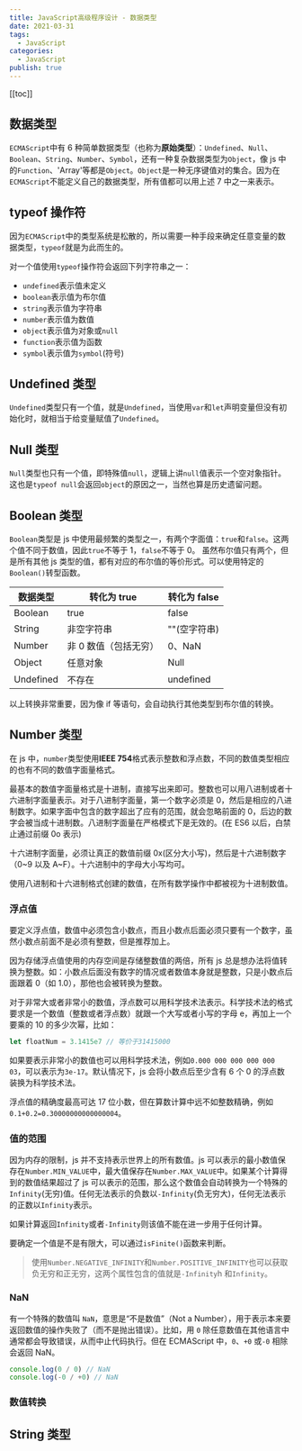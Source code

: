 ```yaml
---
title: JavaScript高级程序设计 - 数据类型
date: 2021-03-31
tags:
  - JavaScript
categories:
  - JavaScript
publish: true
---
```


[[toc]]

## 数据类型

`ECMAScript`中有 6 种简单数据类型（也称为**原始类型**）：`Undefined`、`Null`、`Boolean`、`String`、`Number`、`Symbol`，还有一种复杂数据类型为`Object`，像 js 中的`Function`、'Array'等都是`Object`。`Object`是一种无序键值对的集合。因为在`ECMAScript`不能定义自己的数据类型，所有值都可以用上述 7 中之一来表示。

## typeof 操作符

因为`ECMAScript`中的类型系统是松散的，所以需要一种手段来确定任意变量的数据类型，`typeof`就是为此而生的。

对一个值使用`typeof`操作符会返回下列字符串之一：

- `undefined`表示值未定义
- `boolean`表示值为布尔值
- `string`表示值为字符串
- `number`表示值为数值
- `object`表示值为对象或`null`
- `function`表示值为函数
- `symbol`表示值为`symbol`(符号)

## Undefined 类型

`Undefined`类型只有一个值，就是`Undefined`，当使用`var`和`let`声明变量但没有初始化时，就相当于给变量赋值了`Undefined`。

## Null 类型

`Null`类型也只有一个值，即特殊值`null`，逻辑上讲`null`值表示一个空对象指针。这也是`typeof null`会返回`object`的原因之一，当然也算是历史遗留问题。

## Boolean 类型

`Boolean`类型是 js 中使用最频繁的类型之一，有两个字面值：`true`和`false`。这两个值不同于数值，因此`true`不等于 1，`false`不等于 0。
虽然布尔值只有两个，但是所有其他 js 类型的值，都有对应的布尔值的等价形式。可以使用特定的`Boolean()`转型函数。

| 数据类型  | 转化为 true           | 转化为 false |
| --------- | --------------------- | ------------ |
| Boolean   | true                  | false        |
| String    | 非空字符串            | ""(空字符串) |
| Number    | 非 0 数值（包括无穷） | 0、NaN       |
| Object    | 任意对象              | Null         |
| Undefined | 不存在                | undefined    |

以上转换非常重要，因为像 if 等语句，会自动执行其他类型到布尔值的转换。

## Number 类型

在 js 中，`number`类型使用**IEEE 754**格式表示整数和浮点数，不同的数值类型相应的也有不同的数值字面量格式。

最基本的数值字面量格式是十进制，直接写出来即可。整数也可以用八进制或者十六进制字面量表示。对于八进制字面量，第一个数字必须是 0，然后是相应的八进制数字。如果字面中包含的数字超出了应有的范围，就会忽略前面的 0，后边的数字会被当成十进制数。八进制字面量在严格模式下是无效的。(在 ES6 以后，白禁止通过前缀 0o 表示)

十六进制字面量，必须让真正的数值前缀 0x(区分大小写)，然后是十六进制数字（0~9 以及 A~F）。十六进制中的字母大小写均可。

使用八进制和十六进制格式创建的数值，在所有数学操作中都被视为十进制数值。

### 浮点值

要定义浮点值，数值中必须包含小数点，而且小数点后面必须只要有一个数字，虽然小数点前面不是必须有整数，但是推荐加上。

因为存储浮点值使用的内存空间是存储整数值的两倍，所有 js 总是想办法将值转换为整数。如：小数点后面没有数字的情况或者数值本身就是整数，只是小数点后面跟着 0（如 1.0），那他也会被转换为整数。

对于非常大或者非常小的数值，浮点数可以用科学技术法表示。科学技术法的格式要求是一个数值（整数或者浮点数）就跟一个大写或者小写的字母 e，再加上一个要乘的 10 的多少次幂，比如：

```js
let floatNum = 3.1415e7 // 等价于31415000
```

如果要表示非常小的数值也可以用科学技术法，例如`0.000 000 000 000 000 03`，可以表示为`3e-17`。默认情况下，js 会将小数点后至少含有 6 个 0 的浮点数装换为科学技术法。

浮点值的精确度最高可达 17 位小数，但在算数计算中远不如整数精确，例如`0.1+0.2=0.30000000000000004`。

### 值的范围

因为内存的限制，js 并不支持表示世界上的所有数值。js 可以表示的最小数值保存在`Number.MIN_VALUE`中，最大值保存在`Number.MAX_VALUE`中。如果某个计算得到的数值结果超过了 js 可以表示的范围，那么这个数值会自动转换为一个特殊的`Infinity`(无穷)值。任何无法表示的负数以`-Infinity`(负无穷大)，任何无法表示的正数以`Infinity`表示。

如果计算返回`Infinity`或者`-Infinity`则该值不能在进一步用于任何计算。

要确定一个值是不是有限大，可以通过`isFinite()`函数来判断。

> 使用`Number.NEGATIVE_INFINITY`和`Number.POSITIVE_INFINITY`也可以获取负无穷和正无穷，这两个属性包含的值就是`-Infinity`h 和`Infinity`。

### NaN

有一个特殊的数值叫 `NaN`，意思是“不是数值”（Not a Number），用于表示本来要返回数值的操作失败了（而不是抛出错误）。比如，用 `0` 除任意数值在其他语言中通常都会导致错误，从而中止代码执行。但在 ECMAScript 中，`0`、`+0` 或`-0` 相除会返回 NaN。

```js
console.log(0 / 0) // NaN
console.log(-0 / +0) // NaN
```



### 数值转换

## String 类型
